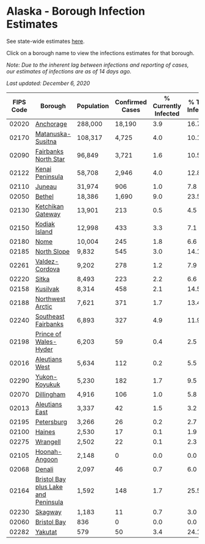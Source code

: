 # Alaska - Borough Infection Estimates

See state-wide estimates [here](/infections/us-ak).

Click on a borough name to view the infections estimates for that borough.

*Note: Due to the inherent lag between infections and reporting of cases, our estimates of infections are as of 14 days ago.*

*Last updated: December 6, 2020*

|   FIPS Code |                                                                    Borough |   Population |   Confirmed Cases |   % Currently Infected |   % Total Infected |
|-------------|----------------------------------------------------------------------------|--------------|-------------------|------------------------|--------------------|
|       02020 |                                                     [Anchorage](anchorage) |      288,000 |            18,190 |                    3.9 |               16.7 |
|       02170 |                                     [Matanuska-Susitna](matanuska-susitna) |      108,317 |             4,725 |                    4.0 |               10.1 |
|       02090 |                               [Fairbanks North Star](fairbanks-north-star) |       96,849 |             3,721 |                    1.6 |               10.5 |
|       02122 |                                         [Kenai Peninsula](kenai-peninsula) |       58,708 |             2,946 |                    4.0 |               12.8 |
|       02110 |                                                           [Juneau](juneau) |       31,974 |               906 |                    1.0 |                7.8 |
|       02050 |                                                           [Bethel](bethel) |       18,386 |             1,690 |                    9.0 |               23.5 |
|       02130 |                                     [Ketchikan Gateway](ketchikan-gateway) |       13,901 |               213 |                    0.5 |                4.5 |
|       02150 |                                             [Kodiak Island](kodiak-island) |       12,998 |               433 |                    3.3 |                7.1 |
|       02180 |                                                               [Nome](nome) |       10,004 |               245 |                    1.8 |                6.6 |
|       02185 |                                                 [North Slope](north-slope) |        9,832 |               545 |                    3.0 |               14.1 |
|       02261 |                                           [Valdez-Cordova](valdez-cordova) |        9,202 |               278 |                    1.2 |                7.9 |
|       02220 |                                                             [Sitka](sitka) |        8,493 |               223 |                    2.2 |                6.6 |
|       02158 |                                                       [Kusilvak](kusilvak) |        8,314 |               458 |                    2.1 |               14.5 |
|       02188 |                                       [Northwest Arctic](northwest-arctic) |        7,621 |               371 |                    1.7 |               13.4 |
|       02240 |                                 [Southeast Fairbanks](southeast-fairbanks) |        6,893 |               327 |                    4.9 |               11.9 |
|       02198 |                             [Prince of Wales-Hyder](prince-of-wales-hyder) |        6,203 |                59 |                    0.4 |                2.5 |
|       02016 |                                           [Aleutians West](aleutians-west) |        5,634 |               112 |                    0.2 |                5.5 |
|       02290 |                                             [Yukon-Koyukuk](yukon-koyukuk) |        5,230 |               182 |                    1.7 |                9.5 |
|       02070 |                                                   [Dillingham](dillingham) |        4,916 |               106 |                    1.0 |                5.8 |
|       02013 |                                           [Aleutians East](aleutians-east) |        3,337 |                42 |                    1.5 |                3.2 |
|       02195 |                                                   [Petersburg](petersburg) |        3,266 |                26 |                    0.2 |                2.7 |
|       02100 |                                                           [Haines](haines) |        2,530 |                17 |                    0.1 |                1.9 |
|       02275 |                                                       [Wrangell](wrangell) |        2,502 |                22 |                    0.1 |                2.3 |
|       02105 |                                             [Hoonah-Angoon](hoonah-angoon) |        2,148 |                 0 |                    0.0 |                0.0 |
|       02068 |                                                           [Denali](denali) |        2,097 |                46 |                    0.7 |                6.0 |
|       02164 | [Bristol Bay plus Lake and Peninsula](bristol-bay-plus-lake-and-peninsula) |        1,592 |               148 |                    1.7 |               25.5 |
|       02230 |                                                         [Skagway](skagway) |        1,183 |                11 |                    0.7 |                3.0 |
|       02060 |                                                 [Bristol Bay](bristol-bay) |          836 |                 0 |                    0.0 |                0.0 |
|       02282 |                                                         [Yakutat](yakutat) |          579 |                50 |                    3.4 |               24.1 |